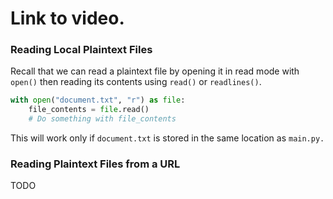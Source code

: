 # Link to video.

### Reading Local Plaintext Files

Recall that we can read a plaintext file by opening it in read mode with `open()` then reading its contents using `read()` or `readlines()`.  

```python
with open("document.txt", "r") as file: 
    file_contents = file.read()
    # Do something with file_contents
```

This will work only if `document.txt` is stored in the same location as `main.py.`

### Reading Plaintext Files from a URL

TODO



